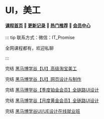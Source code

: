 # UI，美工

#### [**课程首页**](../../README.md) 💖 [**更新记录**](./gxjl-2023.md) 💖 [**热门推荐**](./rmtj.md) 💖 [**会员中心**](./vip.md)

::: tip
联系方式：微信：IT_Promise

全网课程都有，欢迎私聊

 

:::

完结 [黑马博学谷【UI】高级淘宝美工](https://www.boxuegu.com/course/detail-525.html)

完结 [黑马博学谷【UI】网页设计与制作](https://www.boxuegu.com/course/detail-520.html)

完结 [黑马博学谷【季度铂金会员】全链路UI设计](https://www.boxuegu.com/class/outline-1308.html)

完结 [黑马博学谷【月度黄金会员】全链路UI设计](https://www.boxuegu.com/class/outline-1307.html)

完结 [黑马博学谷UI/UE设计在线就业班](https://www.boxuegu.com/class/outline-957.html)

